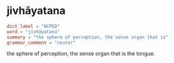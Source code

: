 # jivhāyatana

``` toml
dict_label = "NCPED"
word = "jivhāyatana"
summary = "the sphere of perception, the sense organ that is"
grammar_comment = "neuter"
```

the sphere of perception, the sense organ that is the tongue.

